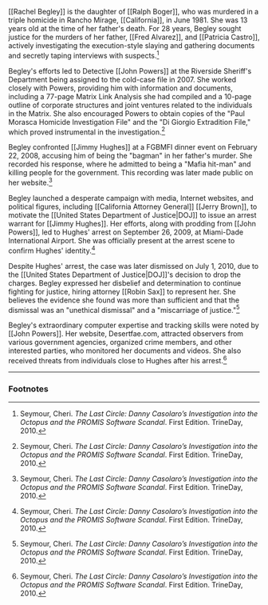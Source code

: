 [[Rachel Begley]] is the daughter of [[Ralph Boger]], who was murdered in a triple homicide in Rancho Mirage, [[California]], in June 1981. She was 13 years old at the time of her father's death. For 28 years, Begley sought justice for the murders of her father, [[Fred Alvarez]], and [[Patricia Castro]], actively investigating the execution-style slaying and gathering documents and secretly taping interviews with suspects.[^1]

Begley's efforts led to Detective [[John Powers]] at the Riverside Sheriff's Department being assigned to the cold-case file in 2007. She worked closely with Powers, providing him with information and documents, including a 77-page Matrix Link Analysis she had compiled and a 10-page outline of corporate structures and joint ventures related to the individuals in the Matrix. She also encouraged Powers to obtain copies of the "Paul Morasca Homicide Investigation File" and the "Di Giorgio Extradition File," which proved instrumental in the investigation.[^1]

Begley confronted [[Jimmy Hughes]] at a FGBMFI dinner event on February 22, 2008, accusing him of being the "bagman" in her father's murder. She recorded his response, where he admitted to being a "Mafia hit-man" and killing people for the government. This recording was later made public on her website.[^1]

Begley launched a desperate campaign with media, Internet websites, and political figures, including [[California Attorney General]] [[Jerry Brown]], to motivate the [[United States Department of Justice|DOJ]] to issue an arrest warrant for [[Jimmy Hughes]]. Her efforts, along with prodding from [[John Powers]], led to Hughes' arrest on September 26, 2009, at Miami-Dade International Airport. She was officially present at the arrest scene to confirm Hughes' identity.[^1]

Despite Hughes' arrest, the case was later dismissed on July 1, 2010, due to the [[United States Department of Justice|DOJ]]'s decision to drop the charges. Begley expressed her disbelief and determination to continue fighting for justice, hiring attorney [[Robin Sax]] to represent her. She believes the evidence she found was more than sufficient and that the dismissal was an "unethical dismissal" and a "miscarriage of justice."[^1]

Begley's extraordinary computer expertise and tracking skills were noted by [[John Powers]]. Her website, Desertfae.com, attracted observers from various government agencies, organized crime members, and other interested parties, who monitored her documents and videos. She also received threats from individuals close to Hughes after his arrest.[^1]

---
### Footnotes

[^1]: Seymour, Cheri. *The Last Circle: Danny Casolaro’s Investigation into the Octopus and the PROMIS Software Scandal*. First Edition. TrineDay, 2010.